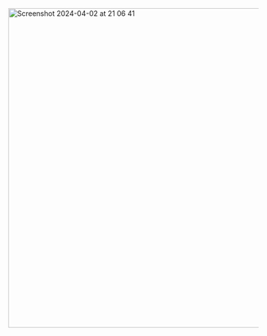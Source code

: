 <img width="642" alt="Screenshot 2024-04-02 at 21 06 41" src="https://github.com/HesamFarjad/Pong-Game/assets/81914229/25c5bd02-3cc5-420d-a2ff-28edd4d3793a">
